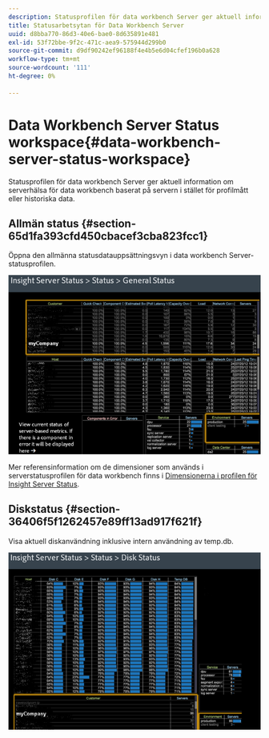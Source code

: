 ```yaml
---
description: Statusprofilen för data workbench Server ger aktuell information om serverhälsa för data workbench baserat på servern i stället för profilmått eller historiska data.
title: Statusarbetsytan för Data Workbench Server
uuid: d8bba770-86d3-40e6-bae0-8d635891e481
exl-id: 53f72bbe-9f2c-471c-aea9-575944d299b0
source-git-commit: d9df90242ef96188f4e4b5e6d04cfef196b0a628
workflow-type: tm+mt
source-wordcount: '111'
ht-degree: 0%

---
```


# Data Workbench Server Status workspace{#data-workbench-server-status-workspace}

Statusprofilen för data workbench Server ger aktuell information om serverhälsa för data workbench baserat på servern i stället för profilmått eller historiska data.

## Allmän status {#section-65d1fa393cfd450cbacef3cba823fcc1}

Öppna den allmänna statusdatauppsättningsvyn i data workbench Server-statusprofilen.

![](assets/Managing_Server_Status.png)

Mer referensinformation om de dimensioner som används i serverstatusprofilen för data workbench finns i [Dimensionerna i profilen för Insight Server Status](../../../home/monitoring-installation/monitoring-appendix/monitoring-servers-profile.md#concept-8cbeb91e99bc42e2b52b22d551423f8a).

## Diskstatus {#section-36406f5f1262457e89ff13ad917f621f}

Visa aktuell diskanvändning inklusive intern användning av temp.db.

![](assets/Managing_Server_DiskStatus.png)
